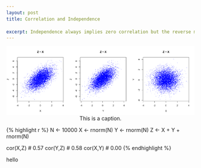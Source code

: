 ```yaml
---
layout: post
title: Correlation and Independence

excerpt: Independence always implies zero correlation but the reverse might not be true. Here is a very simple example to illustrate it in R.
---
```


<div class="imgcap">
<img src="/assets/independence_and_correlation/1.png" style="border:none; display: block; margin: 0 auto;">
<div class="thecap" style="text-align:center">This is a caption.</div>
</div>

{% highlight r %}
N <- 10000
X <- rnorm(N)
Y <- rnorm(N)
Z <- X + Y + rnorm(N)

cor(X,Z) # 0.57
cor(Y,Z) # 0.58
cor(X,Y) # 0.00
{% endhighlight %}

hello
